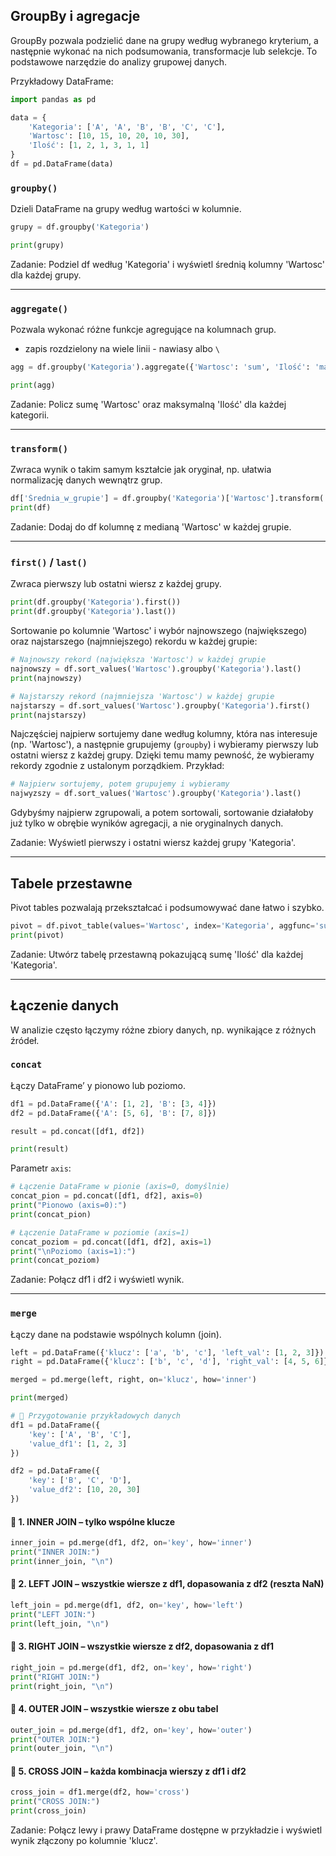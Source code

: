 ## GroupBy i agregacje  

GroupBy pozwala podzielić dane na grupy według wybranego kryterium, a następnie wykonać na nich podsumowania, transformacje lub selekcje. To podstawowe narzędzie do analizy grupowej danych.

Przykładowy DataFrame:  

```python
import pandas as pd

data = {
    'Kategoria': ['A', 'A', 'B', 'B', 'C', 'C'],
    'Wartosc': [10, 15, 10, 20, 10, 30],
    'Ilość': [1, 2, 1, 3, 1, 1]
}
df = pd.DataFrame(data)
```

### `groupby()`  

Dzieli DataFrame na grupy według wartości w kolumnie.  

```python
grupy = df.groupby('Kategoria')  

print(grupy)
```

Zadanie: Podziel df według 'Kategoria' i wyświetl średnią kolumny 'Wartosc' dla każdej grupy.

***

### `aggregate()`  

Pozwala wykonać różne funkcje agregujące na kolumnach grup.  

* zapis rozdzielony na wiele linii - nawiasy albo `\`

```python
agg = df.groupby('Kategoria').aggregate({'Wartosc': 'sum', 'Ilość': 'max'})

print(agg)
```

Zadanie: Policz sumę 'Wartosc' oraz maksymalną 'Ilość' dla każdej kategorii.

***

### `transform()`  

Zwraca wynik o takim samym kształcie jak oryginał, np. ułatwia normalizację danych wewnątrz grup.  

```python
df['Średnia_w_grupie'] = df.groupby('Kategoria')['Wartosc'].transform('mean')
print(df)
```

Zadanie: Dodaj do df kolumnę z medianą 'Wartosc' w każdej grupie.

***

### `first()` / `last()`  

Zwraca pierwszy lub ostatni wiersz z każdej grupy.  

```python
print(df.groupby('Kategoria').first())
print(df.groupby('Kategoria').last())
```

Sortowanie po kolumnie 'Wartosc' i wybór najnowszego (największego) oraz najstarszego (najmniejszego) rekordu w każdej grupie:

```python
# Najnowszy rekord (największa 'Wartosc') w każdej grupie
najnowszy = df.sort_values('Wartosc').groupby('Kategoria').last()
print(najnowszy)

# Najstarszy rekord (najmniejsza 'Wartosc') w każdej grupie
najstarszy = df.sort_values('Wartosc').groupby('Kategoria').first()
print(najstarszy)
```

Najczęściej najpierw sortujemy dane według kolumny, która nas interesuje (np. 'Wartosc'), a następnie grupujemy (`groupby`) i wybieramy pierwszy lub ostatni wiersz z każdej grupy. Dzięki temu mamy pewność, że wybieramy rekordy zgodnie z ustalonym porządkiem. Przykład:

```python
# Najpierw sortujemy, potem grupujemy i wybieramy
najwyzszy = df.sort_values('Wartosc').groupby('Kategoria').last()
```

Gdybyśmy najpierw zgrupowali, a potem sortowali, sortowanie działałoby już tylko w obrębie wyników agregacji, a nie oryginalnych danych.

Zadanie: Wyświetl pierwszy i ostatni wiersz każdej grupy 'Kategoria'.

***

## Tabele przestawne  

Pivot tables pozwalają przekształcać i podsumowywać dane łatwo i szybko.  

```python
pivot = df.pivot_table(values='Wartosc', index='Kategoria', aggfunc='sum')
print(pivot)
```

Zadanie: Utwórz tabelę przestawną pokazującą sumę 'Ilość' dla każdej 'Kategoria'.

***

## Łączenie danych  

W analizie często łączymy różne zbiory danych, np. wynikające z różnych źródeł.

### `concat`  

Łączy DataFrame’ y pionowo lub poziomo.  

```python
df1 = pd.DataFrame({'A': [1, 2], 'B': [3, 4]})
df2 = pd.DataFrame({'A': [5, 6], 'B': [7, 8]})

result = pd.concat([df1, df2])

print(result)
```

Parametr `axis`:

```python
# Łączenie DataFrame w pionie (axis=0, domyślnie)
concat_pion = pd.concat([df1, df2], axis=0)
print("Pionowo (axis=0):")
print(concat_pion)

# Łączenie DataFrame w poziomie (axis=1)
concat_poziom = pd.concat([df1, df2], axis=1)
print("\nPoziomo (axis=1):")
print(concat_poziom)
```

Zadanie: Połącz df1 i df2 i wyświetl wynik.

***

### `merge`  

Łączy dane na podstawie wspólnych kolumn (join).  

```python
left = pd.DataFrame({'klucz': ['a', 'b', 'c'], 'left_val': [1, 2, 3]})
right = pd.DataFrame({'klucz': ['b', 'c', 'd'], 'right_val': [4, 5, 6]})

merged = pd.merge(left, right, on='klucz', how='inner')

print(merged)
```

```python
# 🔹 Przygotowanie przykładowych danych
df1 = pd.DataFrame({
    'key': ['A', 'B', 'C'],
    'value_df1': [1, 2, 3]
})

df2 = pd.DataFrame({
    'key': ['B', 'C', 'D'],
    'value_df2': [10, 20, 30]
})
```

#### 🔸 1. INNER JOIN – tylko wspólne klucze

```python
inner_join = pd.merge(df1, df2, on='key', how='inner')
print("INNER JOIN:")
print(inner_join, "\n")
```

#### 🔸 2. LEFT JOIN – wszystkie wiersze z df1, dopasowania z df2 (reszta NaN)

```python
left_join = pd.merge(df1, df2, on='key', how='left')
print("LEFT JOIN:")
print(left_join, "\n")
```

#### 🔸 3. RIGHT JOIN – wszystkie wiersze z df2, dopasowania z df1

```python
right_join = pd.merge(df1, df2, on='key', how='right')
print("RIGHT JOIN:")
print(right_join, "\n")
```

#### 🔸 4. OUTER JOIN – wszystkie wiersze z obu tabel

```python
outer_join = pd.merge(df1, df2, on='key', how='outer')
print("OUTER JOIN:")
print(outer_join, "\n")
```

#### 🔸 5. CROSS JOIN – każda kombinacja wierszy z df1 i df2

```python
cross_join = df1.merge(df2, how='cross')
print("CROSS JOIN:")
print(cross_join)
```

Zadanie: Połącz lewy i prawy DataFrame dostępne w przykładzie i wyświetl wynik złączony po kolumnie 'klucz'.
